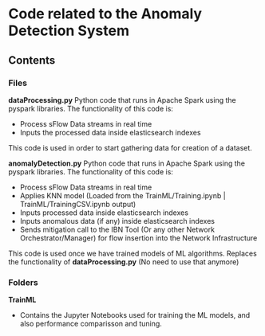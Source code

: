 # Code related to the Anomaly Detection System
## Contents
### Files
**dataProcessing.py**
Python code that runs in Apache Spark using the pyspark libraries. The functionality of this code is:
* Process sFlow Data streams in real time
* Inputs the processed data inside elasticsearch indexes

This code is used in order to start gathering data for creation of a dataset. 

**anomalyDetection.py**
Python code that runs in Apache Spark using the pyspark libraries. The functionality of this code is:
* Process sFlow Data streams in real time
* Applies KNN model (Loaded from the TrainML/Training.ipynb | TrainML/TrainingCSV.ipynb output)
* Inputs processed data inside elasticsearch indexes
* Inputs anomalous data (if any) inside elasticsearch indexes
* Sends mitigation call to the IBN Tool (Or any other Network Orchestrator/Manager) for flow insertion into the Network Infrastructure

This code is used once we have trained models of ML algorithms. Replaces the functionality of  **dataProcessing.py** (No need to use that anymore)

### Folders
**TrainML**

* Contains the Jupyter Notebooks used for training the ML models, and also performance comparisson and tuning.
